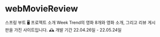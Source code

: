 # webMovieReview
스프링 부트
🖥️ 프로젝트 소개
Week Trend의 영화 8개와 영화 소개, 그리고 리뷰 게시판을 가진 사이트입니다.
🕰️ 개발 기간
22.04.26일 - 22.05.24일
